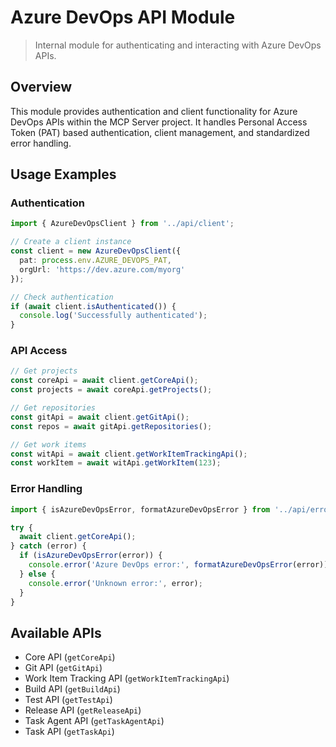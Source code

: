 # Azure DevOps API Module

> Internal module for authenticating and interacting with Azure DevOps APIs.

## Overview

This module provides authentication and client functionality for Azure DevOps APIs within the MCP Server project. It handles Personal Access Token (PAT) based authentication, client management, and standardized error handling.

## Usage Examples

### Authentication

```typescript
import { AzureDevOpsClient } from '../api/client';

// Create a client instance
const client = new AzureDevOpsClient({
  pat: process.env.AZURE_DEVOPS_PAT,
  orgUrl: 'https://dev.azure.com/myorg'
});

// Check authentication
if (await client.isAuthenticated()) {
  console.log('Successfully authenticated');
}
```

### API Access

```typescript
// Get projects
const coreApi = await client.getCoreApi();
const projects = await coreApi.getProjects();

// Get repositories
const gitApi = await client.getGitApi();
const repos = await gitApi.getRepositories();

// Get work items
const witApi = await client.getWorkItemTrackingApi();
const workItem = await witApi.getWorkItem(123);
```

### Error Handling

```typescript
import { isAzureDevOpsError, formatAzureDevOpsError } from '../api/errors';

try {
  await client.getCoreApi();
} catch (error) {
  if (isAzureDevOpsError(error)) {
    console.error('Azure DevOps error:', formatAzureDevOpsError(error));
  } else {
    console.error('Unknown error:', error);
  }
}
```

## Available APIs

- Core API (`getCoreApi`)
- Git API (`getGitApi`)
- Work Item Tracking API (`getWorkItemTrackingApi`)
- Build API (`getBuildApi`)
- Test API (`getTestApi`)
- Release API (`getReleaseApi`)
- Task Agent API (`getTaskAgentApi`)
- Task API (`getTaskApi`)
